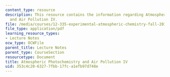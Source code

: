 ```yaml
---
content_type: resource
description: This resource contains the information regarding Atmospheric Photochemistry
  and Air Pollution IV.
file: /media/courses/12-335-experimental-atmospheric-chemistry-fall-2014/353c4c2063277fbb17fca1efb97d748e_MIT12_335F14_Lecture1_4.pdf
file_type: application/pdf
learning_resource_types:
- Lecture Notes
ocw_type: OCWFile
parent_title: Lecture Notes
parent_type: CourseSection
resourcetype: Document
title: Atmospheric Photochemistry and Air Pollution IV
uid: 353c4c20-6327-7fbb-17fc-a1efb97d748e
---
```

